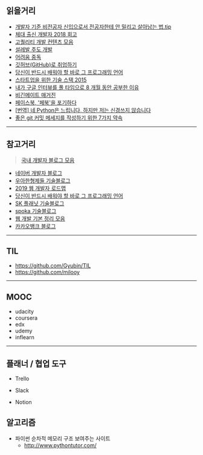 ## 읽을거리
- [개발자 기준 비전공자 신입으로서 전공자한테 안 밀리고 살아남는 법.tip](https://okky.kr/article/372485)
- [체대 출신 개발자 2018 회고](https://ryan-han.com/post/2018/essay/memoirs2018/)
- [고퀄리티 개발 컨텐츠 모음](https://github.com/Integerous/goQuality-dev-contents)
- [설레발 주도 개발](https://lazygyu.net/blog/hype_driven_development)
- [어려움 중독](https://item4.github.io/2018-08-17/The-Difficult-Addiction/)
- [깃허브(GitHub)로 취업하기](http://sujinlee.me/professional-github/)
- [당신이 반드시 배워야 할 바로 그 프로그래밍 언어](https://zzu.li/FH16K)
- [스타트업을 위한 기술 스택 2015](http://www.codeok.net/%EC%8A%A4%ED%83%80%ED%8A%B8%EC%97%85%EC%9D%84%20%EC%9C%84%ED%95%9C%20%EA%B8%B0%EC%88%A0%20%EC%8A%A4%ED%83%9D)
- [내가 구글 인터뷰를 풀 타임으로 8 개월 동안 공부한 이유](https://www.vobour.com/%EB%82%B4%EA%B0%80-%EA%B5%AC%EA%B8%80-%EC%9D%B8%ED%84%B0%EB%B7%B0%EB%A5%BC-%ED%92%80-%ED%83%80%EC%9E%84%EC%9C%BC%EB%A1%9C-8-%EA%B0%9C%EC%9B%94-%EB%8F%99%EC%95%88-%EA%B3%B5%EB%B6%80%ED%95%9C-%EC%9D%B4%EC%9C%A0-why-i-s)
- [비긴메이트 매거진](https://www.beginmate.com/magazine)
- [페이스북, '페북'을 포기하다](https://www.facebook.com/610373522/posts/10157109824448523/)
- [[번역] 네 Python은 느립니다, 하지만 저는 신경쓰지 않습니다](https://tech.ssut.me/yes-python-is-slow-and-i-dont-care/)
- [좋은 git 커밋 메세지를 작성하기 위한 7가지 약속](https://meetup.toast.com/posts/106?fbclid=IwAR1ZrZIOcp_DACtrmPyrKYMpiTgDoEVxYC46brPwZbaMwtAPzoA6imAmPm8)

------

## 참고거리
> [국내 개발자 블로그 모음](https://github.com/sarojaba/awesome-devblog#awesome-devblog)

- [네이버 개발자 블로그](https://d2.naver.com/helloworld) 
- [우아한형제들 기술블로그](http://woowabros.github.io/)
- [2019 웹 개발자 로드맵](https://github.com/devJang/developer-roadmap)
- [당신이 반드시 배워야 할 바로 그 프로그래밍 언어](https://zzu.li/FH16K)
- [SK 플래닛 기술블로그](https://readme.skplanet.com/)
- [spoka 기술블로그](https://spoqa.github.io/)
- [웹 개발 기본 정리 모음](https://goddaehee.tistory.com/category/3.%20%EC%9B%B9%EA%B0%9C%EB%B0%9C/3_1%20%20%EC%9B%B9%EA%B0%9C%EB%B0%9C%20%EA%B8%B0%EB%B3%B8)
- [카카오뱅크 블로그](https://blog.kakaobank.com/)

---
## TIL
- https://github.com/Gyubin/TIL
- https://github.com/milooy

---

## MOOC

- udacity
- coursera
- edx
- udemy
- inflearn

---

## 플래너 / 협업 도구

- Trello

- Slack

- Notion

  

## 알고리즘

- 파이썬 순차적 메모리 구조 보여주는 사이트
  - <http://www.pythontutor.com/>